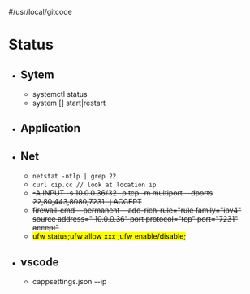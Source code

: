 #/usr/local/gitcode
# Status
+ ## Sytem
    + systemctl status
    + system [] start|restart
+ ## Application
+ ## Net
    + ``netstat -ntlp | grep 22``
    + ``curl cip.cc // look at location ip``
    + ~~-A INPUT -s 10.0.0.36/32 -p tcp -m multiport --dports 22,80,443,8080,7231 -j ACCEPT~~
    + ~~firewall-cmd --permanent --add-rich-rule="rule family="ipv4" source address=" 10.0.0.36" port protocol="tcp" port="7231" accept"~~
    + <mark>ufw status;ufw allow xxx ;ufw enable/disable;</mark>
+ ## vscode
    + cappsettings.json --ip</mark>